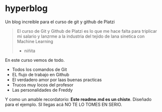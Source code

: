 # hyperblog
Un blog increible para el curso de git y github de Platzi
>El curso de Git y Github de Platzi es lo que me hace falta para triplicar mi
salario y lanzrme a la industria del tejido de lana sinetica con Machine
Learning
> - niñita

En este curso vemos de todo.
* Todos los comandos de Git
* EL flujo de trabajo en Github
* El verdadero amor por laas buenas practicas
* Trucos muy locos del profesor
* Las personalidades de Freddy

Y como un amable recordatorio: **Este readme.md es un chiste**.  Diseñado para el ejemplo. SI llegas acá NO TE LO TOMES EN SERIO.